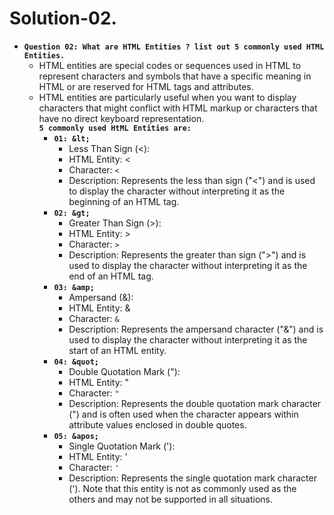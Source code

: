 # Solution-02.
- **`Question 02: What are HTML Entities ? list out 5 commonly used HTML Entities.`**
  - HTML entities are special codes or sequences used in HTML to represent characters and symbols that have a specific meaning in HTML or are 
    reserved for HTML tags and attributes.
  - HTML entities are particularly useful when you want to display characters that might conflict with HTML markup or characters that have no 
    direct keyboard representation.  
  **`5 commonly used HtML Entities are:`**
    - **`01: &lt;`**
      - Less Than Sign (<):
      - HTML Entity: &lt;
      - Character: `<`
      - Description: Represents the less than sign ("<") and is used to display the character without interpreting it as the beginning of an 
                     HTML tag.
    - **`02: &gt;`**
      - Greater Than Sign (>):
      - HTML Entity: &gt;
      - Character: `>`
      - Description: Represents the greater than sign (">") and is used to display the character without interpreting it as the end of an HTML 
                     tag.
    - **`03: &amp;`**
      - Ampersand (&):
      - HTML Entity: &amp;
      - Character: `&`
      - Description: Represents the ampersand character ("&") and is used to display the character without interpreting it as the start of an 
                     HTML entity.
    - **`04: &quot;`**
      - Double Quotation Mark ("):
      - HTML Entity: &quot;
      - Character: `"`
      - Description: Represents the double quotation mark character (") and is often used when the character appears within attribute values 
                     enclosed in double quotes.
    - **`05: &apos;`**
      - Single Quotation Mark ('):
      - HTML Entity: &apos;
      - Character: `'`
      - Description: Represents the single quotation mark character ('). Note that this entity is not as commonly used as the others and may 
                     not be supported in all situations.
